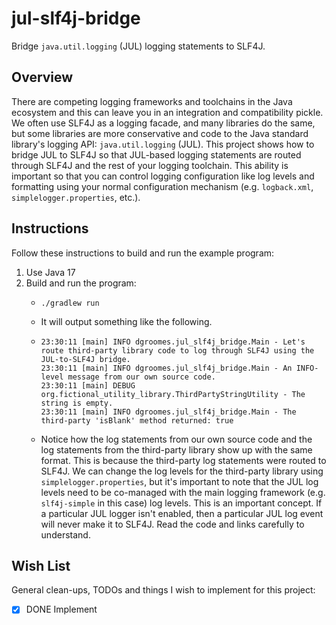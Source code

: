 # jul-slf4j-bridge

Bridge `java.util.logging` (JUL) logging statements to SLF4J.


## Overview

There are competing logging frameworks and toolchains in the Java ecosystem and this can leave you in an integration and
compatibility pickle. We often use SLF4J as a logging facade, and many libraries do the same, but some libraries are more
conservative and code to the Java standard library's logging API: `java.util.logging` (JUL). This project shows how to
bridge JUL to SLF4J so that JUL-based logging statements are routed through SLF4J and the rest of your logging toolchain.
This ability is important so that you can control logging configuration like log levels and formatting using your normal
configuration mechanism (e.g. `logback.xml`, `simplelogger.properties`, etc.).


## Instructions

Follow these instructions to build and run the example program:

1. Use Java 17
2. Build and run the program:
    * ```shell
      ./gradlew run
      ```
    * It will output something like the following.
    * ```text
      23:30:11 [main] INFO dgroomes.jul_slf4j_bridge.Main - Let's route third-party library code to log through SLF4J using the JUL-to-SLF4J bridge.
      23:30:11 [main] INFO dgroomes.jul_slf4j_bridge.Main - An INFO-level message from our own source code.
      23:30:11 [main] DEBUG org.fictional_utility_library.ThirdPartyStringUtility - The string is empty.
      23:30:11 [main] INFO dgroomes.jul_slf4j_bridge.Main - The third-party 'isBlank' method returned: true
      ```
    * Notice how the log statements from our own source code and the log statements from the third-party library show
      up with the same format. This is because the third-party log statements were routed to SLF4J. We can change the
      log levels for the third-party library using `simplelogger.properties`, but it's important to note that the JUL
      log levels need to be co-managed with the main logging framework (e.g. `slf4j-simple` in this case) log levels.
      This is an important concept. If a particular JUL logger isn't enabled, then a particular JUL log event will never
      make it to SLF4J. Read the code and links carefully to understand.


## Wish List

General clean-ups, TODOs and things I wish to implement for this project:

* [x] DONE Implement
